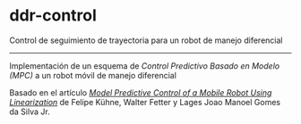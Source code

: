 # ddr-control

Control de seguimiento de trayectoria para un robot de manejo diferencial

-----------------

Implementación de un esquema de *Control Predictivo Basado en Modelo (MPC)* a un robot móvil de manejo diferencial

Basado en el artículo [_Model Predictive Control of a Mobile Robot Using Linearization_](http://www.ece.ufrgs.br/~fetter/mechrob04_553.pdf) de Felipe Kühne, Walter Fetter y Lages Joao Manoel Gomes da Silva Jr.
